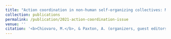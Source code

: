 ```yaml
---
title: "Action coordination in non-human self-organizing collectives: Multidisciplinary lessons from living and nonliving systems"
collection: publications
permalink: /publication/2021-action-coordination-issue
venue: ''
citation: '<b>Chiovaro, M.</b>, & Paxton, A. (organizers, guest editors)(<i>in preparation</i>). Action coordination in non-human self-organizing collectives: Multidisciplinary lessons from living and nonliving systems. Special issue of <i>Ecological Psychology</i>.'
---
```

